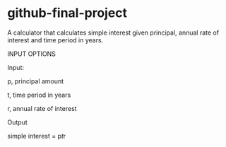 # github-final-project

A calculator that calculates simple interest given principal, annual rate of interest and time period in years.

INPUT OPTIONS

Input:
   
   p, principal amount
   
   t, time period in years
   
   r, annual rate of interest

Output
   
   simple interest = p*t*r
